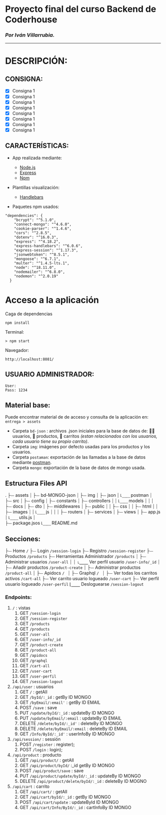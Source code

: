 # Proyecto final del curso Backend de Coderhouse
### *Por Iván Villarrubia.*
___



# DESCRIPCIÓN:



## CONSIGNA:

- [X] Consigna 1
- [X] Consigna 1
- [X] Consigna 1
- [X] Consigna 1
- [X] Consigna 1
- [X] Consigna 1
- [X] Consigna 1
- [X] Consigna 1

## CARACTERÍSTICAS:

- App realizada mediante:
    - [Node.js](https://nodejs.org/en/)
    - [Express](https://expressjs.com/es/)
    - [Npm](https://www.npmjs.com/)


- Plantillas visualización:
    - [Handlebars](https://handlebarsjs.com/)


- Paquetes npm usados:
```
"dependencies": {
    "bcrypt": "^5.1.0",
    "connect-mongo": "^4.6.0",
    "cookie-parser": "^1.4.6",
    "cors": "^2.8.5",
    "dotenv": "^16.0.3",
    "express": "^4.18.2",
    "express-handlebars": "^6.0.6",
    "express-session": "^1.17.3",
    "jsonwebtoken": "^8.5.1",
    "mongoose": "^6.7.1",
    "multer": "^1.4.5-lts.1",
    "node": "^18.11.0",
    "nodemailer": "^6.8.0",
    "nodemon": "^2.0.19"
  }
```



# Acceso a la aplicación

Caga de dependencias
```
npm install
```

Terminal:
``` 
> npm start
```

Navegador:
``` 
http://localhost:8081/ 
```

## USUARIO ADMINISTRADOR:

    User: 
    Pass: 1234


## Material base:
Puede encontrar material de de acceso y consulta de la aplicación en: ``` entrega > assets ```
- Carpeta ``` bd-json ``` : archivos .json iniciales para la base de datos de: 👩‍🚀 usuarios, 🧳 productos, 🛒 carritos *(estan relacionados con los usuarios, cada usuario tiene su propio carrito)*.
- Carpeta ```img```: imágenes por defecto usadas para los productos y los usuarios.
- Carpeta ```postaman```: exportación de las llamadas a la base de datos mediante [postman](https://www.postman.com/).
- Carpeta ```mongo```: exportación de la base de datos de mongo usada.

## Estructura Files API

.
├⏤ assets 
⏐   ├⏤ bd-MONGO-json
⏐   ├⏤ img
⏐   ├⏤ json
⏐   ⌊⎽⎽ postman
⏐   
├⏤ src 
⏐   ├⏤ config
⏐   ├⏤ constants
⏐   ├⏤ controllers
⏐   ⏐  ⌊⎽⎽ models
⏐   ⏐
⏐   ├⏤ docs
⏐   ├⏤ dto
⏐   ├⏤ middlewares
⏐   ├⏤ public
⏐   ⏐  ├⏤ css
⏐   ⏐  ├⏤ html
⏐   ⏐  ├⏤ images
⏐   ⏐  ⌊⎽⎽ js
⏐   ⏐ 
⏐   ├⏤ routers
⏐   ├⏤ services
⏐   ├⏤ views
⏐   ├⏤ app.js
⏐   ⌊⎽⎽ utils.js
⏐   
├⏤ package.jsos 
⌊⎽⎽ README.md


## Secciones:

├⏤ Home ``` / ```
├⏤ Login ``` /session-login ```
├⏤ Registro ``` /session-register ```
├⏤ Productos ```/products```
├⏤ Herramientas Administrador ```/products```
⏐   ├⏤ Administrar usuarios  ```/user-all```
⏐   ⏐   ⌊⎽⎽ Ver perfil usuario  ```/user-info/_id```
⏐   ├⏤ Añadir productos  ```/product-create```
⏐   ├⏤ Administrar productos  ```/product-all```
⏐   ├⏤ Apidocs  ```/ ```
⏐   ├⏤ Graphql  ```/ ```
⏐   ├⏤ Ver todas los carritos activos  ```/cart-all```
├⏤ Ver carrito usuario logueado ```/user-cart```
├⏤ Ver perfil usuario logueado ```/user-perfil```
⌊⎽⎽ Desloguearse ```/session-logout```

### Endpoints:
1. ```/``` : vistas
    1. GET ``` /session-login ```
    2. GET ``` /session-register ```
    3. GET ```/products```
    4. GET ```/products```
    5. GET ```/user-all```
    6. GET ```/user-info/_id```
    7. GET ```/product-create```
    8. GET ```/product-all```
    9. GET ```/apidocs ```
    10. GET ```/graphql ```
    11. GET ```/cart-all```
    12. GET ```/user-cart```
    13. GET ```/user-perfil```
    14. GET ```/session-logout```
2. ```/api/user``` : usuarios
    1. GET ```/``` : getAll
    2. GET ```/byId/:_id``` : getBy ID MONGO
    3. GET ```/byEmail/:email'``` : getBy ID EMAIL
    4. POST ```/save``` : save
    5. PUT ```/update/byId/:_id``` : updateBy ID MONGO
    6. PUT ```/update/byEmail/:email``` : updateBy ID EMAIL
    7. DELETE ```/delete/byId/:_id'``` : deleteBy ID MONGO
    8. DELETE ```/delete/byEmail/:email``` : deleteBy ID EMAIL
    9. GET ```/Info/ById/:_id'``` : userInfoBy ID MONGO
3. ```/api/session/``` : sessión
    1. POST ```/register``` : register);
    2. POST ```/login``` : login);
4. ```/api/product``` : producto
    1. GET ```/api/product/``` : getAll
    2. GET ```/api/product/byId/``` :_id getBy ID MONGO
    3. POST ```/api/product/save``` : save
    4. PUT ```/api/product/update/byId/:_id``` : updateBy ID MONGO
    5. DELETE ```/api/product/delete/byId/:_id``` : deleteBy ID MOGNO
5. ```/api/cart``` : carrito
    1. GET ```/api/cart/``` : getAll
    2. GET ```/api/cart/byId/:_id``` : getBy ID MONGO
    3. POST ```/api/cart/update``` : updateById ID MONGO
    4. GET ```/api/cart/Info/ById/:_id``` : cartInfoBy ID MONGO










